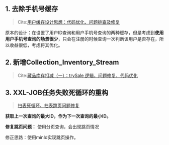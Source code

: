 ## 1. 去除手机号缓存
>Cite:[用户缓存设计思想：代码优化、问题排查及修复](https://appezrn4igg1968.h5.xiaoeknow.com/p/course/video/v_6682bea5e4b0d84daaf6d760?product_id=course_2hrBH6JXlSOjkpCwCMxnqj6g9U4&sub_course_id=subcourse_2hrsJ2rSc3xoRKWwVHClXrECQr9&auto=true)

原本的设计：在设置了用户ID查询和用户手机号查询的两种缓存，但是考虑到**使用用户手机号查询的场景很少**，只会在注册的时候查询一次判断该用户是否存在，所以收益很低，考虑将其优化。

## 2. 新增Collection_Inventory_Stream
>Cite:[藏品库存扣减（一）：trySale 逻辑，问题修复，代码优化](https://appezrn4igg1968.h5.xiaoeknow.com/p/course/video/v_669364fde4b0d84dab0106fb?product_id=course_2hrBH6JXlSOjkpCwCMxnqj6g9U4&sub_course_id=subcourse_2hrsJ2rSc3xoRKWwVHClXrECQr9&auto=true)

## 3. XXL-JOB任务失败死循环的重构
>[扫表死循环、扫表跳页问题修复](https://appezrn4igg1968.h5.xiaoeknow.com/p/course/video/v_669cb3cae4b0d84dbbeafaa5?product_id=course_2hrBH6JXlSOjkpCwCMxnqj6g9U4&sub_course_id=subcourse_2hrsJ2rSc3xoRKWwVHClXrECQr9&auto=true)

**获取上一次查询的最大ID，作为下一次查询的最小ID。**

**修复跳页问题：**
使用分页查询，会出现跳页情况

修正思路：使用minId实现跳页操作。
